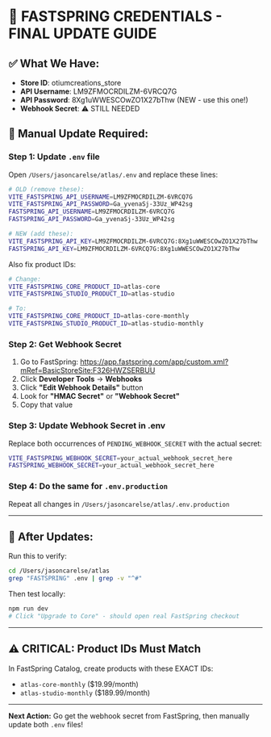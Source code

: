 # 🎯 FASTSPRING CREDENTIALS - FINAL UPDATE GUIDE

## ✅ What We Have:
- **Store ID**: otiumcreations_store
- **API Username**: LM9ZFMOCRDILZM-6VRCQ7G
- **API Password**: 8Xg1uWWESCOwZO1X27bThw (NEW - use this one!)
- **Webhook Secret**: ⚠️ STILL NEEDED

## 📝 Manual Update Required:

### Step 1: Update `.env` file

Open `/Users/jasoncarelse/atlas/.env` and replace these lines:

```bash
# OLD (remove these):
VITE_FASTSPRING_API_USERNAME=LM9ZFMOCRDILZM-6VRCQ7G
VITE_FASTSPRING_API_PASSWORD=Ga_yvenaSj-33Uz_WP42sg
FASTSPRING_API_USERNAME=LM9ZFMOCRDILZM-6VRCQ7G
FASTSPRING_API_PASSWORD=Ga_yvenaSj-33Uz_WP42sg

# NEW (add these):
VITE_FASTSPRING_API_KEY=LM9ZFMOCRDILZM-6VRCQ7G:8Xg1uWWESCOwZO1X27bThw
FASTSPRING_API_KEY=LM9ZFMOCRDILZM-6VRCQ7G:8Xg1uWWESCOwZO1X27bThw
```

Also fix product IDs:
```bash
# Change:
VITE_FASTSPRING_CORE_PRODUCT_ID=atlas-core
VITE_FASTSPRING_STUDIO_PRODUCT_ID=atlas-studio

# To:
VITE_FASTSPRING_CORE_PRODUCT_ID=atlas-core-monthly
VITE_FASTSPRING_STUDIO_PRODUCT_ID=atlas-studio-monthly
```

### Step 2: Get Webhook Secret

1. Go to FastSpring: https://app.fastspring.com/app/custom.xml?mRef=BasicStoreSite:F326HWZSERBUU
2. Click **Developer Tools** → **Webhooks**
3. Click **"Edit Webhook Details"** button
4. Look for **"HMAC Secret"** or **"Webhook Secret"**
5. Copy that value

### Step 3: Update Webhook Secret in .env

Replace both occurrences of `PENDING_WEBHOOK_SECRET` with the actual secret:

```bash
VITE_FASTSPRING_WEBHOOK_SECRET=your_actual_webhook_secret_here
FASTSPRING_WEBHOOK_SECRET=your_actual_webhook_secret_here
```

### Step 4: Do the same for `.env.production`

Repeat all changes in `/Users/jasoncarelse/atlas/.env.production`

---

## 🚀 After Updates:

Run this to verify:
```bash
cd /Users/jasoncarelse/atlas
grep "FASTSPRING" .env | grep -v "^#"
```

Then test locally:
```bash
npm run dev
# Click "Upgrade to Core" - should open real FastSpring checkout
```

---

## ⚠️ CRITICAL: Product IDs Must Match

In FastSpring Catalog, create products with these EXACT IDs:
- `atlas-core-monthly` ($19.99/month)
- `atlas-studio-monthly` ($189.99/month)

---

**Next Action:** Go get the webhook secret from FastSpring, then manually update both `.env` files!

